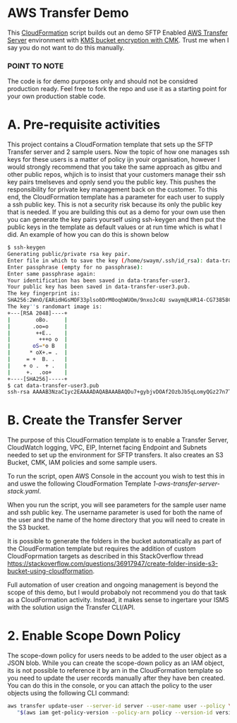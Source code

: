 # AWS Transfer Demo

This [CloudFormation](https://docs.aws.amazon.com/AWSCloudFormation/latest/UserGuide/Welcome.html "CloudFormation") script builds out an demo SFTP Enabled [AWS Transfer Server](https://docs.aws.amazon.com/transfer/latest/userguide/create-server-sftp.html "AWS Transfer Server") environment with [KMS bucket encryption with CMK](https://docs.aws.amazon.com/AmazonS3/latest/dev/UsingKMSEncryption.html "KMS bucket encryption with CMK").  Trust me when I say you do not want to do this manually.  

### POINT TO NOTE
The code is for demo purposes only and should not be considred production ready.  Feel free to fork the repo and use it as a starting point for your own production stable code.

# A. Pre-requisite activities
This project contains a CloudFormation template that sets up the SFTP Transfer server and 2 sample users.  Now the topic of how one manages ssh keys for these users is a matter of policy ijn youir organisation, however I would strongly recommend that you take the same approach as gitbu and other public repos, whjich is to insist that your customers manage their ssh key pairs tmelseves and opnly send you the public key.  This pushes the responsibility for private key management back on the customer.  To this end, the CloudFormation template has a parameter for each user to supply a ssh public key.  This is not a security risk because its only the public key that is needed.  If you are building this out as a demo for your own use then you can generate the key pairs yourself using ssh-keygen and then put the public keys in the template as default values or at run time which is what I did.  An example of how you can do this is shown below
```bash
$ ssh-keygen
Generating public/private rsa key pair.
Enter file in which to save the key (/home/swaym/.ssh/id_rsa): data-transfer-user3
Enter passphrase (empty for no passphrase):
Enter same passphrase again:
Your identification has been saved in data-transfer-user3.
Your public key has been saved in data-transfer-user3.pub.
The key fingerprint is:
SHA256:2WnO/EARidHGsMOF33plso0DrM0oqbWUOm/9nxoJc4U swaym@LHR14-CG73858CM
The key''s randomart image is:
+---[RSA 2048]----+
|        oBo.     |
|       .oo=o     |
|        ++E..    |
|         +++o o  |
|       oS=*o B   |
|      * oX+.= .  |
|     = +  B. .   |
|    + o .  + .   |
|     +.  .oo+    |
+----[SHA256]-----+
$ cat data-transfer-user3.pub
ssh-rsa AAAAB3NzaC1yc2EAAAADAQABAAABAQDu7+gybjvDOAf2OzbJb5qLomyQGz27n7TVR4BUJe6kqzcakxwhBiAwxab65BN5jLFuZRPV5qs2P48nUJp4PmLXwVmBIme1UNXUVte3dJRGttnbCmCBdS0HhyX3swDWosaRxUHrQCQ/0GzIvjZmdFF6eFSKJ63cZ1GAcIsVUZKW9F1b446QDCFmsedGW/hqOM8Kgn9h8WQqJhaHGIeg0HmU9/cdSOB9cdoIXEgBcAdVzRUyAQloKR3+CJI2P7dTk9K5NqYhr1opvsbF81eecsLQaVkl48lkWy8lorOG8JkUgz56MvircV2s/9kDa9Np8ZM2/gIGHfG2QO3phEcVVbtB
```

# B. Create the Transfer Server
The purpose of this CloudFormation template is to enable a Transfer Server, CloudWatch logging, VPC, EIP, Internet facing Endpoint and Subnets needed to set up the environment for SFTP transfers.  It also creates an S3 Bucket, CMK, IAM policies and some sample users.  

To run the script, open AWS Console in the account you wish to test this in and uswe the following CloudFormation Template *1-aws-transfer-server-stack.yaml*.  

When you run the script, you will see parameters for the sample user name and ssh public key.  The username parameter is used for both the name of the user and the name of the home directory that you will need to create in the S3 bucket.  

It is possible to generate the folders in the bucket automatically as part of the CloudFormation template but requires the addition of custom CloudFoprmation targets as described in this StackOverflow thread https://stackoverflow.com/questions/36917947/create-folder-inside-s3-bucket-using-cloudformation.  

Full automation of user creation and ongoing management is beyond the scope of this demo, but I would probaboly not recommend you do that task as a CloudFormation activity.  Instead, it makes sense to ingertare your ISMS with the solution usign the Transfer CLI/API.

# 2. Enable Scope Down Policy
The scope-down policy for users needs to be added to the user object as a JSON blob.  While you can create the scope-down policy as an IAM object, its is not possible to reference it by arn in the CloudFormation template so you need to update the user records manually after they have ben created.  You can do this in the console, or you can attach the policy to the user objects using the following CLI command:
```bash
aws transfer update-user --server-id server --user-name user --policy \
   "$(aws iam get-policy-version --policy-arn policy --version-id version --output json)"
```